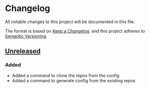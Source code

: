 # Changelog

All notable changes to this project will be documented in this file.

The format is based on [Keep a Changelog], and this project adheres to [Semantic Versioning].

## [Unreleased]

### Added

-   Added a command to clone the repos from the config
-   Added a command to generate config from the existing repos

[Keep a Changelog]: https://keepachangelog.com/en/1.0.0/
[Semantic Versioning]: https://semver.org/spec/v2.0.0.html
[Unreleased]: https://github.com/spapanik/cloninator/compare/v0.1.0...main
[0.1.0]: https://github.com/spapanik/cloninator/releases/tag/v0.1.0
